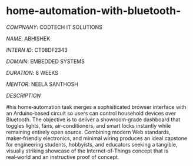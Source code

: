 # home-automation-with-bluetooth-

*COMPNANY*: CODTECH IT SOLUTIONS

*NAME*: ABHISHEK

*INTERN ID*: CT08DF2343

*DOMAIN*: EMBEDDED SYSTEMS

*DURATION*: 8 WEEKS

*MENTOR*: NEELA SANTHOSH

*DESCRIPTION*

#his home‑automation task merges a sophisticated browser interface with an Arduino‑based circuit so users can control household devices over Bluetooth. The objective is to deliver a showroom‑grade dashboard that toggles lights, fans, air‑conditioners, and smart locks instantly while remaining entirely open source. Combining modern Web standards, maker‑friendly electronics, and minimal wiring produces an ideal capstone for engineering students, hobbyists, and educators seeking a tangible, visually striking showcase of the Internet‑of‑Things concept that is real‑world and an instructive proof of concept.

